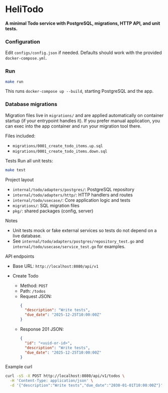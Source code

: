 # HeliTodo

**A minimal Todo service with PostgreSQL, migrations, HTTP API, and unit tests.**

### Configuration

Edit `configs/config.json` if needed. Defaults should work with the provided `docker-compose.yml`.

### Run 
```bash
make run
```
This runs `docker-compose up --build`, starting PostgreSQL and the app.

### Database migrations

Migration files live in `migrations/` and are applied automatically on container startup (if your entrypoint handles it). If you prefer manual application, you can exec into the app container and run your migration tool there.

Files included:
- `migrations/0001_create_todo_items.up.sql`
- `migrations/0001_create_todo_items.down.sql`

Tests
Run all unit tests:
```bash
make test
```

Project layout
- `internal/todo/adapters/postgres/`: PostgreSQL repository
- `internal/todo/adapters/http/`: HTTP handlers and routes
- `internal/todo/usecase/`: Core application logic and tests
- `migrations/`: SQL migration files
- `pkg/`: shared packages (config, server)

Notes
- Unit tests mock or fake external services so tests do not depend on a live database.
- See `internal/todo/adapters/postgres/repository_test.go` and `internal/todo/usecase/service_test.go` for examples.

API endpoints
- Base URL: `http://localhost:8080/api/v1`

- Create Todo
  - Method: `POST`
  - Path: `/todos`
  - Request JSON:
    ```json
    {
      "description": "Write tests",
      "due_date": "2025-12-25T10:00:00Z"
    }
    ```
  - Response 201 JSON:
    ```json
    {
      "id": "<uuid-or-id>",
      "description": "Write tests",
      "due_date": "2025-12-25T10:00:00Z"
    }
    ```

Example curl
```bash
curl -sS -X POST http://localhost:8080/api/v1/todos \
  -H 'Content-Type: application/json' \
  -d '{"description":"Write tests","due_date":"2030-01-01T10:00:00Z"}' | jq
```